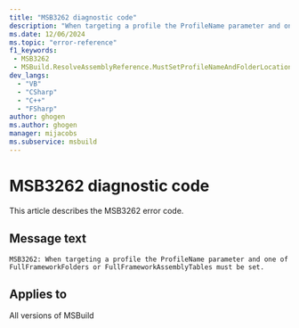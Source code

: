 ```yaml
---
title: "MSB3262 diagnostic code"
description: "When targeting a profile the ProfileName parameter and one of FullFrameworkFolders or FullFrameworkAssemblyTables must be set."
ms.date: 12/06/2024
ms.topic: "error-reference"
f1_keywords:
 - MSB3262
 - MSBuild.ResolveAssemblyReference.MustSetProfileNameAndFolderLocations
dev_langs:
  - "VB"
  - "CSharp"
  - "C++"
  - "FSharp"
author: ghogen
ms.author: ghogen
manager: mijacobs
ms.subservice: msbuild
---
```


# MSB3262 diagnostic code

<!-- :::ErrorDefinitionDescription::: -->
<!-- :::editable-content name="introDescription"::: -->
This article describes the MSB3262 error code.
<!-- :::editable-content-end::: -->

## Message text

```output
MSB3262: When targeting a profile the ProfileName parameter and one of FullFrameworkFolders or FullFrameworkAssemblyTables must be set.
```

<!-- :::editable-content name="postOutputDescription"::: -->
<!--
{StrBegin="MSB3262: "}
-->
<!-- :::editable-content-end::: -->
<!-- :::ErrorDefinitionDescription-end::: -->

## Applies to

All versions of MSBuild
